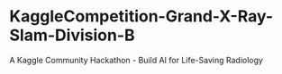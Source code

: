# KaggleCompetition-Grand-X-Ray-Slam-Division-B
A Kaggle Community Hackathon - Build AI for Life-Saving Radiology
